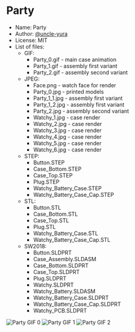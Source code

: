 # Party

- Name: Party
- Author: [@uncle-yura](https://github.com/uncle-yura)
- License: MIT
- List of files:
    - GIF:
        - Party_0.gif - main case animation
        - Party_1.gif - assembly first variant
        - Party_2.gif - assembly second variant
    - JPEG:
        - Face.png - watch face for render
        - Party_0.jpg - printed models
        - Party_1_1.jpg - assembly first variant
        - Party_1_2.jpg - assembly first variant
        - Party_2.jpg - assembly second variant
        - Watchy_1.jpg - case render
        - Watchy_2.jpg - case render
        - Watchy_3.jpg - case render
        - Watchy_4.jpg - case render
        - Watchy_5.jpg - case render
        - Watchy_6.jpg - case render
    - STEP:
        - Button.STEP
        - Case_Bottom.STEP
        - Case_Top.STEP
        - Plug.STEP
        - Watchy_Battery_Case.STEP
        - Watchy_Battery_Case_Cap.STEP
    - STL:
        - Button.STL
        - Case_Bottom.STL
        - Case_Top.STL
        - Plug.STL
        - Watchy_Battery_Case.STL
        - Watchy_Battery_Case_Cap.STL
    - SW2018:   
        - Button.SLDPRT
        - Case_Assembly.SLDASM
        - Case_Bottom.SLDPRT
        - Case_Top.SLDPRT
        - Plug.SLDPRT
        - Watchy.SLDPRT
        - Watchy_Battery.SLDASM
        - Watchy_Battery_Case.SLDPRT
        - Watchy_Battery_Case_Cap.SLDPRT
        - Watchy_PCB.SLDPRT

![Party GIF 0](GIF/Party_0.gif)
![Party GIF 1](GIF/Party_1.gif)
![Party GIF 2](GIF/Party_2.gif)

